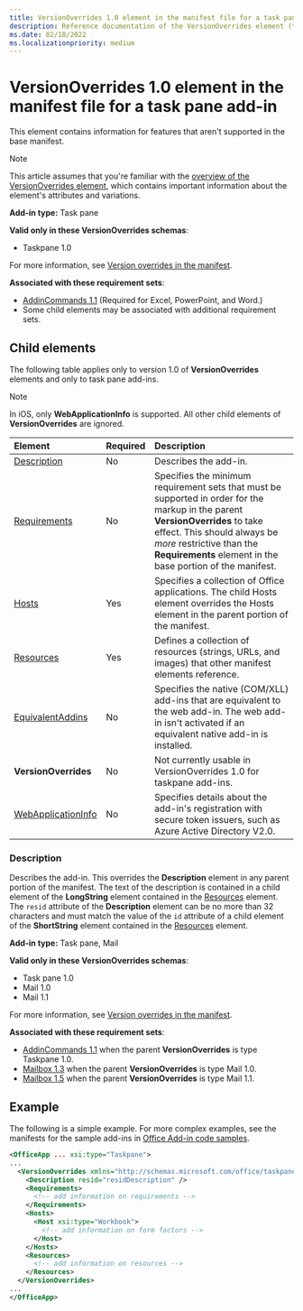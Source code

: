 ```yaml
---
title: VersionOverrides 1.0 element in the manifest file for a task pane add-in
description: Reference documentation of the VersionOverrides element (task pane) for Office Add-ins manifest (XML) files.
ms.date: 02/18/2022
ms.localizationpriority: medium
---
```


# VersionOverrides 1.0 element in the manifest file for a task pane add-in

This element contains information for features that aren't supported in the base manifest.

> [!NOTE]
> This article assumes that you're familiar with the [overview of the VersionOverrides element](versionoverrides.md), which contains important information about the element's attributes and variations.

**Add-in type:** Task pane

**Valid only in these VersionOverrides schemas**:

- Taskpane 1.0

For more information, see [Version overrides in the manifest](/office/dev/add-ins/develop/add-in-manifests#version-overrides-in-the-manifest).

**Associated with these requirement sets**:

- [AddinCommands 1.1](../requirement-sets/common/add-in-commands-requirement-sets.md) (Required for Excel, PowerPoint, and Word.)
- Some child elements may be associated with additional requirement sets.

## Child elements

The following table applies only to version 1.0 of **VersionOverrides** elements and only to task pane add-ins.

> [!NOTE]
> In iOS, only **WebApplicationInfo** is supported. All other child elements of **VersionOverrides** are ignored.

|  Element |  Required  |  Description  |
|:-----|:-----|:-----|
|  [Description](#description)    |  No   |  Describes the add-in. |
|  [Requirements](requirements.md)  |  No   |  Specifies the minimum requirement sets that must be supported in order for the markup in the parent **VersionOverrides** to take effect. This should always be *more* restrictive than the **Requirements** element in the base portion of the manifest.|
|  [Hosts](hosts.md)                |  Yes  |  Specifies a collection of Office applications. The child Hosts element overrides the Hosts element in the parent portion of the manifest.  |
|  [Resources](resources.md)    |  Yes  | Defines a collection of resources (strings, URLs, and images) that other manifest elements reference.|
|  [EquivalentAddins](equivalentaddins.md)    |  No  | Specifies the native (COM/XLL) add-ins that are equivalent to the web add-in. The web add-in isn't activated if an equivalent native add-in is installed.|
|  **VersionOverrides**    |  No  | Not currently usable in VersionOverrides 1.0 for taskpane add-ins. |
|  [WebApplicationInfo](webapplicationinfo.md)    |  No  | Specifies details about the add-in's registration with secure token issuers, such as Azure Active Directory V2.0. |

### Description

Describes the add-in. This overrides the **Description** element in any parent portion of the manifest. The text of the description is contained in a child element of the **LongString** element contained in the [Resources](resources.md) element. The `resid` attribute of the **Description** element can be no more than 32 characters and must match the value of the `id` attribute of a child element of the **ShortString** element contained in the [Resources](resources.md) element.

**Add-in type:** Task pane, Mail

**Valid only in these VersionOverrides schemas**:

- Task pane 1.0
- Mail 1.0
- Mail 1.1

For more information, see [Version overrides in the manifest](/office/dev/add-ins/develop/add-in-manifests#version-overrides-in-the-manifest).

**Associated with these requirement sets**:

- [AddinCommands 1.1](../requirement-sets/common/add-in-commands-requirement-sets.md) when the parent **VersionOverrides** is type Taskpane 1.0.
- [Mailbox 1.3](../requirement-sets/outlook/requirement-set-1.3/outlook-requirement-set-1.3) when the parent **VersionOverrides** is type Mail 1.0.
- [Mailbox 1.5](../requirement-sets/outlook/requirement-set-1.5/outlook-requirement-set-1.5) when the parent **VersionOverrides** is type Mail 1.1.

## Example

The following is a simple example. For more complex examples, see the manifests for the sample add-ins in [Office Add-in code samples](https://github.com/OfficeDev/PnP-OfficeAddins).

```xml
<OfficeApp ... xsi:type="Taskpane">
...
  <VersionOverrides xmlns="http://schemas.microsoft.com/office/taskpaneappversionoverrides" xsi:type="VersionOverridesV1_0">
    <Description resid="residDescription" />
    <Requirements>
      <!-- add information on requirements -->
    </Requirements>
    <Hosts>
      <Host xsi:type="Workbook">
        <!-- add information on form factors -->
      </Host>
    </Hosts>
    <Resources>
      <!-- add information on resources -->
    </Resources>
  </VersionOverrides>
...
</OfficeApp>
```

